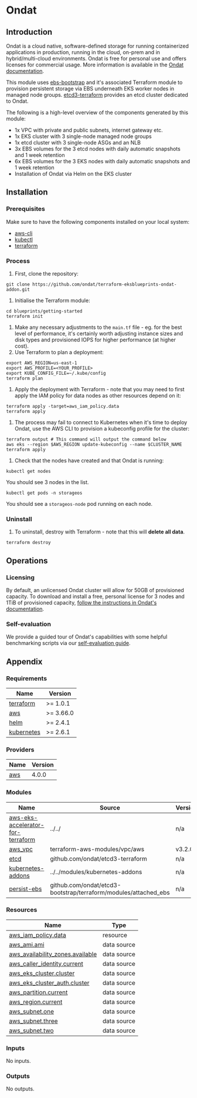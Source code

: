 # Ondat

## Introduction

Ondat is a cloud native, software-defined storage for running containerized
applications in production, running in the cloud, on-prem and in
hybrid/multi-cloud environments. Ondat is free for personal use and offers
licenses for commercial usage. More information is available in
the [Ondat documentation](https://docs.ondat.io/docs/introduction/).

This module uses [ebs-bootstrap](https://github.com/ondat/etcd3-bootstrap)
and it's associated Terraform module to provision persistent storage via
EBS underneath EKS worker nodes in managed node groups.
[etcd3-terraform](https://github.com/ondat/etcd3-terraform) provides an
etcd cluster dedicated to Ondat.

The following is a high-level overview of the components generated by this module:

- 1x VPC with private and public subnets, internet gateway etc.
- 1x EKS cluster with 3 single-node managed node groups
- 1x etcd cluster with 3 single-node ASGs and an NLB
- 3x EBS volumes for the 3 etcd nodes with daily automatic snapshots and 1 week retention
- 6x EBS volumes for the 3 EKS nodes with daily automatic snapshots and 1 week retention
- Installation of Ondat via Helm on the EKS cluster

## Installation

### Prerequisites

Make sure to have the following components installed on your local system:

- [aws-cli](https://docs.aws.amazon.com/cli/latest/userguide/install-cliv2.html)
- [kubectl](https://kubernetes.io/docs/tasks/tools/)
- [terraform](https://learn.hashicorp.com/tutorials/terraform/install-cli)

### Process

1. First, clone the repository:

```shell
git clone https://github.com/ondat/terraform-eksblueprints-ondat-addon.git
```

1. Initialise the Terraform module:

```shell
cd blueprints/getting-started
terraform init
```

1. Make any necessary adjustments to the `main.tf` file - eg. for the best level
of performance, it's certainly worth adjusting instance sizes and disk types and
provisioned IOPS for higher performance (at higher cost).
1. Use Terraform to plan a deployment:

```shell
export AWS_REGION=us-east-1
export AWS_PROFILE=<YOUR_PROFILE>
export KUBE_CONFIG_FILE=~/.kube/config
terraform plan
```

1. Apply the deployment with Terraform - note that you may need to first apply the
IAM policy for data nodes as other resources depend on it:

```shell
terraform apply -target=aws_iam_policy.data
terraform apply
```

1. The process may fail to connect to Kubernetes when it's time to deploy Ondat,
use the AWS CLI to provision a kubeconfig profile for the cluster:

```shell
terraform output # This command will output the command below
aws eks --region $AWS_REGION update-kubeconfig --name $CLUSTER_NAME
terraform apply
```

1. Check that the nodes have created and that Ondat is running:

```shell
kubectl get nodes
```

You should see 3 nodes in the list.

```shell
kubectl get pods -n storageos
```

You should see a `storageos-node` pod running on each node.

### Uninstall

1. To uninstall, destroy with Terraform - note that this will **delete all data**.

```shell
terraform destroy
```

## Operations

### Licensing

By default, an unlicensed Ondat cluster will allow for 50GB of
provisioned capacity. To download and install a free, personal
license for 3 nodes and 1TiB of provisioned capacity,
[follow the instructions in Ondat's documentation](https://docs.ondat.io/docs/operations/licensing/#ondat-cli---running-the-cli).

### Self-evaluation

We provide a guided tour of Ondat's capabilities with some helpful benchmarking
scripts via our [self-evaluation guide](https://docs.ondat.io/docs/self-eval/#deploy-the-ondat-cli-as-a-container).

## Appendix

### Requirements

| Name | Version |
|------|---------|
| <a name="requirement_terraform"></a> [terraform](#requirement\_terraform) | >= 1.0.1 |
| <a name="requirement_aws"></a> [aws](#requirement\_aws) | >= 3.66.0 |
| <a name="requirement_helm"></a> [helm](#requirement\_helm) | >= 2.4.1 |
| <a name="requirement_kubernetes"></a> [kubernetes](#requirement\_kubernetes) | >= 2.6.1 |

### Providers

| Name | Version |
|------|---------|
| <a name="provider_aws"></a> [aws](#provider\_aws) | 4.0.0 |

### Modules

| Name | Source | Version |
|------|--------|---------|
| <a name="module_aws-eks-accelerator-for-terraform"></a> [aws-eks-accelerator-for-terraform](#module\_aws-eks-accelerator-for-terraform) | ../../ | n/a |
| <a name="module_aws_vpc"></a> [aws\_vpc](#module\_aws\_vpc) | terraform-aws-modules/vpc/aws | v3.2.0 |
| <a name="module_etcd"></a> [etcd](#module\_etcd) | github.com/ondat/etcd3-terraform | n/a |
| <a name="module_kubernetes-addons"></a> [kubernetes-addons](#module\_kubernetes-addons) | ../../modules/kubernetes-addons | n/a |
| <a name="module_persist-ebs"></a> [persist-ebs](#module\_persist-ebs) | github.com/ondat/etcd3-bootstrap/terraform/modules/attached_ebs | n/a |

### Resources

| Name | Type |
|------|------|
| [aws_iam_policy.data](https://registry.terraform.io/providers/hashicorp/aws/latest/docs/resources/iam_policy) | resource |
| [aws_ami.ami](https://registry.terraform.io/providers/hashicorp/aws/latest/docs/data-sources/ami) | data source |
| [aws_availability_zones.available](https://registry.terraform.io/providers/hashicorp/aws/latest/docs/data-sources/availability_zones) | data source |
| [aws_caller_identity.current](https://registry.terraform.io/providers/hashicorp/aws/latest/docs/data-sources/caller_identity) | data source |
| [aws_eks_cluster.cluster](https://registry.terraform.io/providers/hashicorp/aws/latest/docs/data-sources/eks_cluster) | data source |
| [aws_eks_cluster_auth.cluster](https://registry.terraform.io/providers/hashicorp/aws/latest/docs/data-sources/eks_cluster_auth) | data source |
| [aws_partition.current](https://registry.terraform.io/providers/hashicorp/aws/latest/docs/data-sources/partition) | data source |
| [aws_region.current](https://registry.terraform.io/providers/hashicorp/aws/latest/docs/data-sources/region) | data source |
| [aws_subnet.one](https://registry.terraform.io/providers/hashicorp/aws/latest/docs/data-sources/subnet) | data source |
| [aws_subnet.three](https://registry.terraform.io/providers/hashicorp/aws/latest/docs/data-sources/subnet) | data source |
| [aws_subnet.two](https://registry.terraform.io/providers/hashicorp/aws/latest/docs/data-sources/subnet) | data source |

### Inputs

No inputs.

### Outputs

No outputs.
